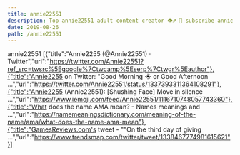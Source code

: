 ```yaml
---
title: annie22551
description: Top annie22551 adult content creator 👁♐️ 👑 subscribe annie22551 to my porn site below IG annie22551
date: 2019-08-26
path: /annie22551
---
```


annie22551
[{"title":"Annie2255 (@Annie22551) · Twitter","url":"https://twitter.com/Annie22551?ref_src=twsrc%5Egoogle%7Ctwcamp%5Eserp%7Ctwgr%5Eauthor"},{"title":"Annie2255 on Twitter: \"Good Morning ☀️ or Good Afternoon ...","url":"https://twitter.com/Annie22551/status/1337393311364108291"},{"title":"Annie2255 (Annie22551): [Shushing Face] Move in silence ...","url":"https://www.iemoji.com/feed/Annie22551/1116710748057743360"},{"title":"What does the name AMA mean? - Names meanings and ...","url":"https://namemeaningsdictionary.com/meaning-of-the-name/ama/what-does-the-name-ama-mean"},{"title":"GamesReviews.com's tweet - \"\"On the third day of giving ...","url":"https://www.trendsmap.com/twitter/tweet/1338467774981615621"}]

